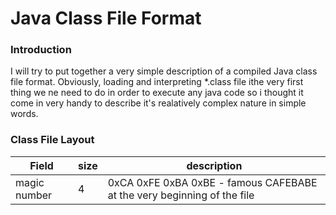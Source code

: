 # Java Class File Format

### Introduction
I will try to put together a very simple description of a compiled Java class file format. Obviously, loading and interpreting *.class file ithe very first thing we ne need to do in order to execute any java code so i thought it come in very handy to describe it's realatively complex nature in simple words.

### Class File Layout


| Field        | size | description                                                               |
---------------|------|---------------------------------------------------------------------------|
| magic number | 4    |  0xCA 0xFE 0xBA 0xBE  -  famous CAFEBABE at the very beginning of the file| 


